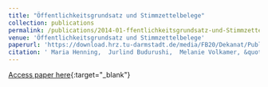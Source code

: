 ```yaml
---
title: "Öffentlichkeitsgrundsatz und Stimmzettelbelege"
collection: publications
permalink: /publications/2014-01-ffentlichkeitsgrundsatz-und-Stimmzettelbelege
venue: 'Öffentlichkeitsgrundsatz und Stimmzettelbelege'
paperurl: 'https://download.hrz.tu-darmstadt.de/media/FB20/Dekanat/Publikationen/SECUSO/OEffentlichkeitsgrundsatzundStimmzettelbelege.pdf'
citation: ' Maria Henning,  Jurlind Budurushi,  Melanie Volkamer, &quot;Öffentlichkeitsgrundsatz und Stimmzettelbelege.&quot; Öffentlichkeitsgrundsatz und Stimmzettelbelege, 2014.'
---
```

[Access paper here](https://download.hrz.tu-darmstadt.de/media/FB20/Dekanat/Publikationen/SECUSO/OEffentlichkeitsgrundsatzundStimmzettelbelege.pdf){:target="_blank"}

